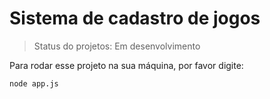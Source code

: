 <h1>Sistema de cadastro de jogos</h1>

> Status do projetos: Em desenvolvimento

Para rodar esse projeto na sua máquina, por favor digite:

```
node app.js
```
